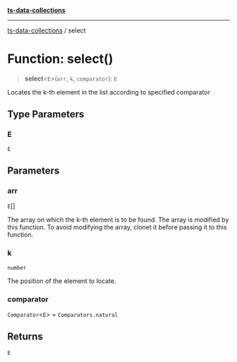 [**ts-data-collections**](../README.md)

---

[ts-data-collections](../README.md) / select

# Function: select()

> **select**\<`E`\>(`arr`, `k`, `comparator`): `E`

Locates the k-th element in the list according to specified comparator

## Type Parameters

### E

`E`

## Parameters

### arr

`E`[]

The array on which the k-th element is to be found. The array is modified by this function. To avoid modifying the array, clonet it before passing it to this function.

### k

`number`

The position of the element to locate.

### comparator

`Comparator`\<`E`\> = `Comparators.natural`

## Returns

`E`
